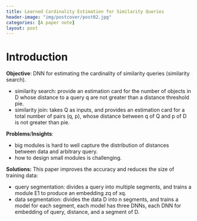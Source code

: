 ```yaml
---
title: Learned Cardinality Estimation for Similarity Queries
header-image: "img/postcover/post02.jpg"
categories: [A paper note]
layout: post
---
```


# Introduction

**Objective**: DNN for estimating the cardinality of similarity queries (similarity search).

- similarity search: provide an estimation card for the number of objects in D whose distance to a query q are not greater than a distance threshold pie.
- similarity join: takes Q as inputs, and provides an estimation card for a total number of pairs (q, p), whose distance between q of Q and p of D is not greater than pie.

**Problems**/**Insights**:

- big modules is hard to well capture the distribution of distances between data and arbitrary query.
- how to design small modules is challenging.

**Solutions:** This paper improves the accuracy and reduces the size of training data: 

- query segmentation: divides a query into multiple segments, and trains a module E1 to produce an embedding zq of xq.
- data segmentation: divides the data D into n segments, and trains a model for each segment, each model has three DNNs, each DNN for embedding of query, distance, and a segment of D.



